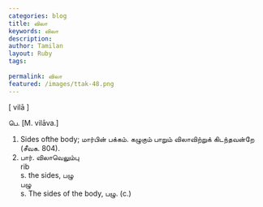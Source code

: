 ```yaml
---
categories: blog
title: விலா
keywords: விலா
description: 
author: Tamilan
layout: Ruby
tags: 
 
permalink: விலா
featured: /images/ttak-48.png
---
```

  
[ vilā ]  
  
பெ. [M. vilāva.]  
1. Sides ofthe body; மார்பின் பக்கம். கழுகும் பாறும் விலாவிற்றுக் கிடந்தவன்றே (சீவக. 804).   
2. பார். விலாவெலும்பு  
rib  
s. the sides, பழு  
பழு  
s. The sides of the body, பழு. (c.)